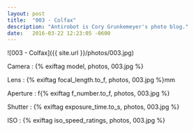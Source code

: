 ```yaml
---
layout: post
title:  "003 - Colfax"
description: "Antirobot is Cory Grunkemeyer's photo blog."
date:   2016-03-22 12:23:05 -0600
---
```


![003 - Colfax]({{ site.url }}/photos/003.jpg)

Camera
: {% exiftag model, photos, 003.jpg %}

Lens
: {% exiftag focal_length.to_f, photos, 003.jpg %}mm

Aperture
: f{% exiftag f_number.to_f, photos, 003.jpg %}

Shutter
: {% exiftag exposure_time.to_s, photos, 003.jpg %}

ISO
: {% exiftag iso_speed_ratings, photos, 003.jpg %}
